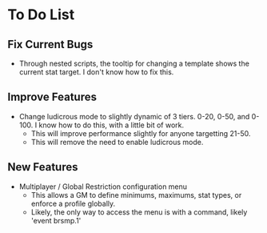 # To Do List
## Fix Current Bugs
* Through nested scripts, the tooltip for changing a template shows the current stat target. I don't know how to fix this.
## Improve Features
* Change ludicrous mode to slightly dynamic of 3 tiers. 0-20, 0-50, and 0-100. I know how to do this, with a little bit of work.
  * This will improve performance slightly for anyone targetting 21-50.
  * This will remove the need to enable ludicrous mode.
## New Features
* Multiplayer / Global Restriction configuration menu
  * This allows a GM to define minimums, maximums, stat types, or enforce a profile globally.
  * Likely, the only way to access the menu is with a command, likely 'event brsmp.1'